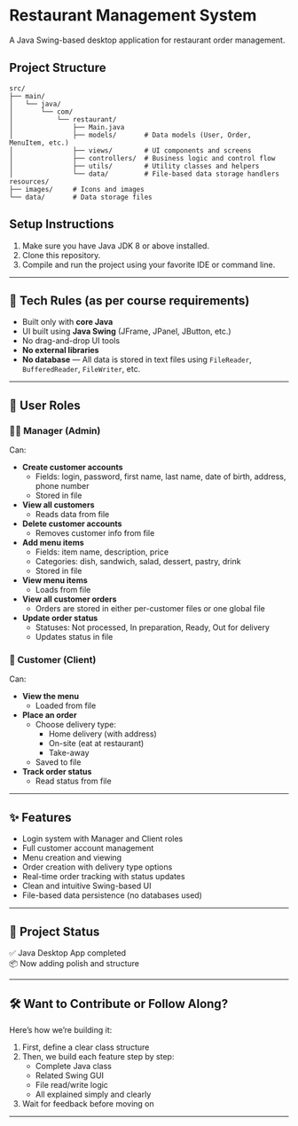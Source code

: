 # Restaurant Management System

A Java Swing-based desktop application for restaurant order management.

## Project Structure

```
src/
├── main/
│   └── java/
│       └── com/
│           └── restaurant/
│               ├── Main.java
│               ├── models/       # Data models (User, Order, MenuItem, etc.)
│               ├── views/        # UI components and screens
│               ├── controllers/  # Business logic and control flow
│               ├── utils/        # Utility classes and helpers
│               └── data/         # File-based data storage handlers
resources/
├── images/     # Icons and images
└── data/       # Data storage files
```


## Setup Instructions

1. Make sure you have Java JDK 8 or above installed.
2. Clone this repository.
3. Compile and run the project using your favorite IDE or command line.

---

## 🔧 Tech Rules (as per course requirements)

- Built only with **core Java**
- UI built using **Java Swing** (JFrame, JPanel, JButton, etc.)
- No drag-and-drop UI tools
- **No external libraries**
- **No database** — All data is stored in text files using `FileReader`, `BufferedReader`, `FileWriter`, etc.

---

## 👥 User Roles

### 🧑‍💼 Manager (Admin)

Can:

- **Create customer accounts**
  - Fields: login, password, first name, last name, date of birth, address, phone number
  - Stored in file
- **View all customers**
  - Reads data from file
- **Delete customer accounts**
  - Removes customer info from file
- **Add menu items**
  - Fields: item name, description, price
  - Categories: dish, sandwich, salad, dessert, pastry, drink
  - Stored in file
- **View menu items**
  - Loads from file
- **View all customer orders**
  - Orders are stored in either per-customer files or one global file
- **Update order status**
  - Statuses: Not processed, In preparation, Ready, Out for delivery
  - Updates status in file

### 👤 Customer (Client)

Can:

- **View the menu**
  - Loaded from file
- **Place an order**
  - Choose delivery type:
    - Home delivery (with address)
    - On-site (eat at restaurant)
    - Take-away
  - Saved to file
- **Track order status**
  - Read status from file

---

## ✨ Features

- Login system with Manager and Client roles
- Full customer account management
- Menu creation and viewing
- Order creation with delivery type options
- Real-time order tracking with status updates
- Clean and intuitive Swing-based UI
- File-based data persistence (no databases used)

---

## 🚀 Project Status

✅ Java Desktop App completed  
📦 Now adding polish and structure

---

## 🛠 Want to Contribute or Follow Along?

Here’s how we’re building it:

1. First, define a clear class structure
2. Then, we build each feature step by step:
   - Complete Java class
   - Related Swing GUI
   - File read/write logic
   - All explained simply and clearly
3. Wait for feedback before moving on

---

